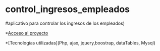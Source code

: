# control_ingresos_empleados

#aplicativo para controlar los ingresos de los empleados)

*[Acceso al proyecto](localhost/control_ingresos_empleados)

*[Tecnologías utilizadas](Php, ajax, jquery,boostrap, dataTables, Mysql)

